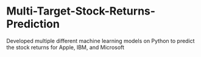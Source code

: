 # Multi-Target-Stock-Returns-Prediction
Developed multiple different machine learning models on Python to predict the stock returns for Apple, IBM, and Microsoft

